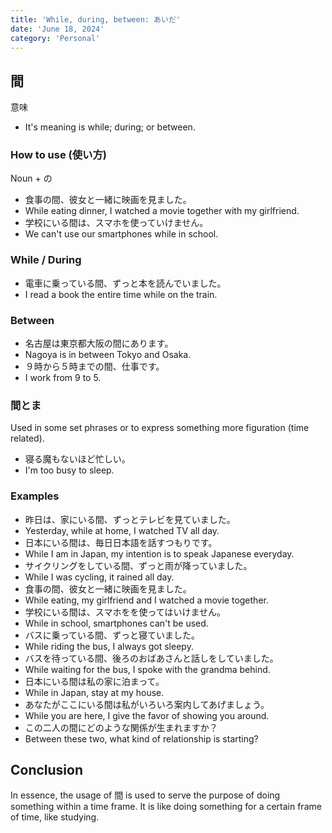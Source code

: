 ```yaml
---
title: 'While, during, between: あいだ'
date: 'June 18, 2024'
category: 'Personal'
---
```


## 間
意味
- It's meaning is while; during; or between.

### How to use (使い方)
Noun + の
- 食事の間、彼女と一緒に映画を見ました。
- While eating dinner, I watched a movie together with my girlfriend.
- 学校にいる間は、スマホを使っていけません。
- We can't use our smartphones while in school.

### While / During
- 電車に乗っている間、ずっと本を読んでいました。
- I read a book the entire time while on the train.

### Between
- 名古屋は東京都大阪の間にあります。
- Nagoya is in between Tokyo and Osaka.
- ９時から５時までの間、仕事です。
- I work from 9 to 5.

### 間とま
Used in some set phrases or to express something more figuration (time related).
- 寝る魔もないほど忙しい。
- I'm too busy to sleep.

### Examples
- 昨日は、家にいる間、ずっとテレビを見ていました。
- Yesterday, while at home, I watched TV all day.
- 日本にいる間は、毎日日本語を話すつもりです。
- While I am in Japan, my intention is to speak Japanese everyday.
- サイクリングをしている間、ずっと雨が降っていました。
- While I was cycling, it rained all day.
- 食事の間、彼女と一緒に映画を見ました。
- While eating, my girlfriend and I watched a movie together.
- 学校にいる間は、スマホをを使ってはいけません。
- While in school, smartphones can't be used.
- バスに乗っている間、ずっと寝ていました。
- While riding the bus, I always got sleepy.
- バスを待っている間、後ろのおばあさんと話しをしていました。
- While waiting for the bus, I spoke with the grandma behind.
- 日本にいる間は私の家に泊まって。
- While in Japan, stay at my house.
- あなたがここにいる間は私がいろいろ案内してあげましょう。
- While you are here, I give the favor of showing you around.
- この二人の間にどのような関係が生まれますか？
- Between these two, what kind of relationship is starting?

## Conclusion
In essence, the usage of 間 is used to serve the purpose of doing something within a time frame. It is like doing something for a certain frame of time, like studying.